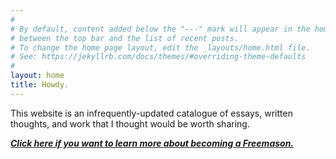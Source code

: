 ```yaml
---
#
# By default, content added below the "---" mark will appear in the home page
# between the top bar and the list of recent posts.
# To change the home page layout, edit the _layouts/home.html file.
# See: https://jekyllrb.com/docs/themes/#overriding-theme-defaults
#
layout: home
title: Howdy.
---
```

This website is an infrequently-updated catalogue of essays, written thoughts, and work that I thought would be worth sharing.

[***Click here if you want to learn more about becoming a Freemason.***](becomingamason.md)
